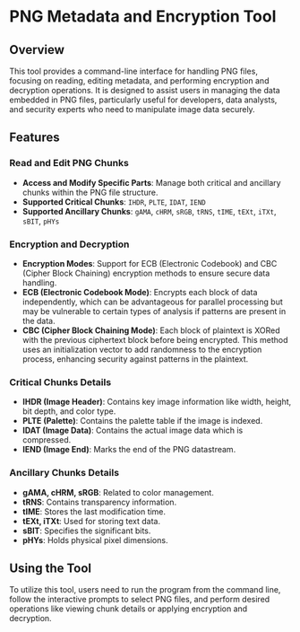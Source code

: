 # PNG Metadata and Encryption Tool

## Overview
This tool provides a command-line interface for handling PNG files, focusing on reading, editing metadata, and performing encryption and decryption operations. It is designed to assist users in managing the data embedded in PNG files, particularly useful for developers, data analysts, and security experts who need to manipulate image data securely.

## Features

### Read and Edit PNG Chunks
- **Access and Modify Specific Parts**: Manage both critical and ancillary chunks within the PNG file structure.
- **Supported Critical Chunks**: `IHDR`, `PLTE`, `IDAT`, `IEND`
- **Supported Ancillary Chunks**: `gAMA`, `cHRM`, `sRGB`, `tRNS`, `tIME`, `tEXt`, `iTXt`, `sBIT`, `pHYs`

### Encryption and Decryption
- **Encryption Modes**: Support for ECB (Electronic Codebook) and CBC (Cipher Block Chaining) encryption methods to ensure secure data handling.
- **ECB (Electronic Codebook Mode)**: Encrypts each block of data independently, which can be advantageous for parallel processing but may be vulnerable to certain types of analysis if patterns are present in the data.
- **CBC (Cipher Block Chaining Mode)**: Each block of plaintext is XORed with the previous ciphertext block before being encrypted. This method uses an initialization vector to add randomness to the encryption process, enhancing security against patterns in the plaintext.

### Critical Chunks Details
- **IHDR (Image Header)**: Contains key image information like width, height, bit depth, and color type.
- **PLTE (Palette)**: Contains the palette table if the image is indexed.
- **IDAT (Image Data)**: Contains the actual image data which is compressed.
- **IEND (Image End)**: Marks the end of the PNG datastream.

### Ancillary Chunks Details
- **gAMA, cHRM, sRGB**: Related to color management.
- **tRNS**: Contains transparency information.
- **tIME**: Stores the last modification time.
- **tEXt, iTXt**: Used for storing text data.
- **sBIT**: Specifies the significant bits.
- **pHYs**: Holds physical pixel dimensions.

## Using the Tool
To utilize this tool, users need to run the program from the command line, follow the interactive prompts to select PNG files, and perform desired operations like viewing chunk details or applying encryption and decryption.
